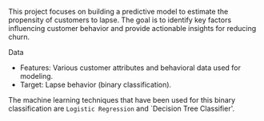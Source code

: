 This project focuses on building a predictive model to estimate the propensity of customers to lapse. The goal is to identify key factors influencing customer behavior and provide actionable insights for reducing churn.

Data
* Features: Various customer attributes and behavioral data used for modeling.
* Target: Lapse behavior (binary classification).

The machine learning techniques that have been used for this binary classification are `Logistic Regression` and `Decision Tree Classifier'.

